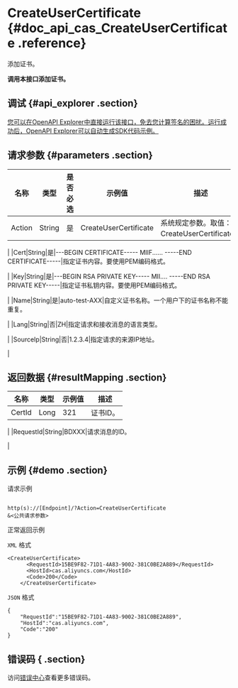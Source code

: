# CreateUserCertificate {#doc_api_cas_CreateUserCertificate .reference}

添加证书。

 **调用本接口添加证书。** 

## 调试 {#api_explorer .section}

[您可以在OpenAPI Explorer中直接运行该接口，免去您计算签名的困扰。运行成功后，OpenAPI Explorer可以自动生成SDK代码示例。](https://api.aliyun.com/#product=cas&api=CreateUserCertificate&type=RPC&version=2018-07-13)

## 请求参数 {#parameters .section}

|名称|类型|是否必选|示例值|描述|
|--|--|----|---|--|
|Action|String|是|CreateUserCertificate|系统规定参数。取值：CreateUserCertificate。

 |
|Cert|String|是|---BEGIN CERTIFICATE----- MIIF...... -----END CERTIFICATE-----|指定证书内容。要使用PEM编码格式。

 |
|Key|String|是|---BEGIN RSA PRIVATE KEY----- MII.... -----END RSA PRIVATE KEY-----|指定证书私钥内容。要使用PEM编码格式。

 |
|Name|String|是|auto-test-AXX|自定义证书名称。一个用户下的证书名称不能重复。

 |
|Lang|String|否|ZH|指定请求和接收消息的语言类型。

 |
|SourceIp|String|否|1.2.3.4|指定请求的来源IP地址。

 |

## 返回数据 {#resultMapping .section}

|名称|类型|示例值|描述|
|--|--|---|--|
|CertId|Long|321|证书ID。

 |
|RequestId|String|BDXXX|请求消息的ID。

 |

## 示例 {#demo .section}

请求示例

``` {#request_demo}

http(s)://[Endpoint]/?Action=CreateUserCertificate
&<公共请求参数>

```

正常返回示例

`XML` 格式

``` {#xml_return_success_demo}
<CreateUserCertificate>
	  <RequestId>15BE9F82-71D1-4A83-9002-381C0BE2A889</RequestId>
	  <HostId>cas.aliyuncs.com</HostId>
	  <Code>200</Code>
    </CreateUserCertificate>
```

`JSON` 格式

``` {#json_return_success_demo}
{
	"RequestId":"15BE9F82-71D1-4A83-9002-381C0BE2A889",
	"HostId":"cas.aliyuncs.com",
	"Code":"200"
}
```

## 错误码 { .section}

访问[错误中心](https://error-center.aliyun.com/status/product/cas)查看更多错误码。

